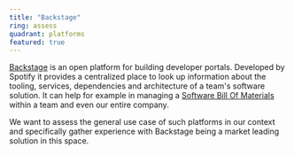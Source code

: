 ```yaml
---
title: "Backstage"
ring: assess
quadrant: platforms
featured: true
---
```


[Backstage](https://backstage.io/) is an open platform for building developer portals. Developed by Spotify it provides a centralized place to look up information about the tooling, services, dependencies and architecture of a team's software solution. It can help for example in managing a [Software Bill Of Materials](https://www.thoughtworks.com/radar/techniques/software-bill-of-materials) within a team and even our entire company.

We want to assess the general use case of such platforms in our context and specifically gather experience with Backstage being a market leading solution in this space.